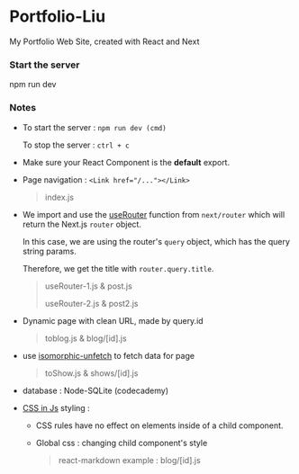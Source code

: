 # Portfolio-Liu
My Portfolio Web Site, created with React and Next



### Start the server

npm run dev



### Notes

- To start the server : `npm run dev (cmd)`

  To stop the server : `ctrl + c`

- Make sure your React Component is the **default** export.

- Page navigation : `<Link href="/..."></Link>`

  >  index.js

- We import and use the [useRouter](https://nextjs.org/docs/api-reference/next/router#userouter) function from `next/router` which will return the Next.js `router` object.

  In this case, we are using the router's `query` object, which has the query string params.

  Therefore, we get the title with `router.query.title`.

  > useRouter-1.js & post.js
  >
  > useRouter-2.js & post2.js

- Dynamic page with clean URL, made by query.id

  > toblog.js & blog/[id].js

- use [isomorphic-unfetch](https://github.com/developit/unfetch) to fetch data for page

  > toShow.js & shows/[id].js

- database : Node-SQLite (codecademy)

- [CSS in Js](https://github.com/MicheleBertoli/css-in-js) styling :  

  - <style jsx>{``}</style>
    CSS rules have no effect on elements inside of a child component.

  - <style jsx global>{``}</style>

    Global css : changing child component's style

    >  react-markdown example : blog/[id].js